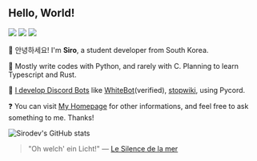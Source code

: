 ## Hello, World!

<a href="https://twitter.com/__White_t__" target="_blank"><img src="https://img.shields.io/badge/Twitter-1DA1F2?style=flat-square&logo=twitter&logoColor=ffffff"/></a>
<a href="mailto:admin@whitet.dev" target="_blank"><img src="https://img.shields.io/badge/admin@whitet.dev-EA4335?style=flat-square&logo=gmail&logoColor=ffffff"/></a>
<a href="https://discordapp.com/users/763422064794796042" target="_blank"><img src="https://img.shields.io/badge/Discord-5865F2?style=flat-square&logo=discord&logoColor=ffffff"/></a>

👋 안녕하세요! I'm **Siro**, a student developer from South Korea.

📔 Mostly write codes with Python, and rarely with C. Planning to learn Typescript and Rust.

🤖 [I develop Discord Bots](https://discord.gg/EEbNMAd9vv) like [WhiteBot](https://github.com/whitetiger0423/WhiteBot)(verified), [stopwiki](https://github.com/whitetiger0423/stopwiki), using Pycord.

❓ You can visit [My Homepage](https://whitet.dev) for other informations, and feel free to ask something to me. Thanks!

![Sirodev's GitHub stats](https://github-readme-stats.vercel.app/api?username=whitetiger0423&show_icons=true&theme=graywhite)

> "Oh welch' ein Licht!" — [Le Silence de la mer](https://en.wikipedia.org/wiki/Le_Silence_de_la_mer)
